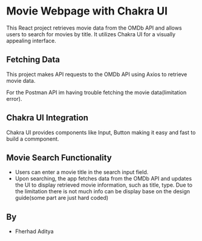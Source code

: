 # Movie Webpage with Chakra UI
This React project retrieves movie data from the OMDb API and allows users to search for movies by title. It utilizes Chakra UI for a visually appealing interface.

## Fetching Data

This project makes API requests to the OMDb API using Axios to retrieve movie data.

For the Postman API im having trouble fetching the movie data(limitation error).

## Chakra UI Integration

Chakra UI provides components like Input, Button making it easy and fast to build a commponent.

## Movie Search Functionality

- Users can enter a movie title in the search input field.
- Upon searching, the app fetches data from the OMDb API and updates the UI to display retrieved movie information, such as title, type. Due to the limitation there is not much info can be display base on the design guide(some part are just hard coded)

## By

- Fherhad Aditya

